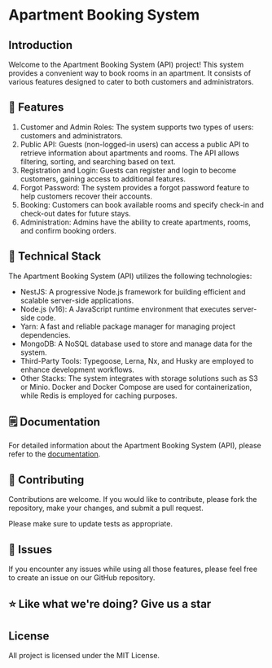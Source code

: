 # Apartment Booking System

## Introduction
Welcome to the Apartment Booking System (API) project! This system provides a convenient way to book rooms in an apartment. It consists of various features designed to cater to both customers and administrators.

## 🚀 Features
1. Customer and Admin Roles: The system supports two types of users: customers and administrators.
2. Public API: Guests (non-logged-in users) can access a public API to retrieve information about apartments and rooms. The API allows filtering, sorting, and searching based on text.
3. Registration and Login: Guests can register and login to become customers, gaining access to additional features.
4. Forgot Password: The system provides a forgot password feature to help customers recover their accounts.
5. Booking: Customers can book available rooms and specify check-in and check-out dates for future stays.
6. Administration: Admins have the ability to create apartments, rooms, and confirm booking orders.

## 🚀 Technical Stack
The Apartment Booking System (API) utilizes the following technologies:
- NestJS: A progressive Node.js framework for building efficient and scalable server-side applications.
- Node.js (v16): A JavaScript runtime environment that executes server-side code.
- Yarn: A fast and reliable package manager for managing project dependencies.
- MongoDB: A NoSQL database used to store and manage data for the system.
- Third-Party Tools: Typegoose, Lerna, Nx, and Husky are employed to enhance development workflows.
- Other Stacks: The system integrates with storage solutions such as S3 or Minio. Docker and Docker Compose are used for containerization, while Redis is employed for caching purposes.

## 🗒️ Documentation
For detailed information about the Apartment Booking System (API), please refer to the [documentation](https://joktec.gitbook.io/apartment-booking-system/).

## 🙋 Contributing
Contributions are welcome. If you would like to contribute, please fork the repository, make your changes, and submit a pull request.

Please make sure to update tests as appropriate.

## 🚨 Issues
If you encounter any issues while using all those features, please feel free to create an issue on our GitHub repository.

## ⭐ Like what we're doing? Give us a star

## License
All project is licensed under the MIT License.

